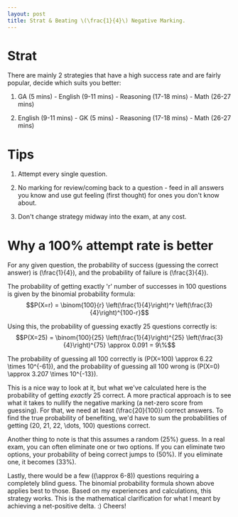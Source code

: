 ```yaml
---
layout: post
title: Strat & Beating \(\frac{1}{4}\) Negative Marking.
---
```


# Strat
There are mainly 2 strategies that have a high success rate and are fairly popular, decide which suits you better:
    
1. GA (5 mins) - English (9-11 mins) - Reasoning (17-18 mins) - Math (26-27 mins)
    
2. English (9-11 mins) - GK (5 mins) - Reasoning (17-18 mins) - Math (26-27 mins)

# Tips 
1. Attempt every single question.

2. No marking for review/coming back to a question - feed in all answers you know and use gut feeling (first thought) for ones you don't know about.

3. Don't change strategy midway into the exam, at any cost.

# Why a 100% attempt rate is better

For any given question, the probability of success (guessing the correct answer) is \(\frac{1}{4}\), and the probability of failure is \(\frac{3}{4}\).

The probability of getting exactly 'r' number of successes in 100 questions is given by the binomial probability formula:
$$P(X=r) = \binom{100}{r} \left(\frac{1}{4}\right)^r \left(\frac{3}{4}\right)^{100-r}$$

Using this, the probability of guessing exactly 25 questions correctly is:
$$P(X=25) = \binom{100}{25} \left(\frac{1}{4}\right)^{25} \left(\frac{3}{4}\right)^{75} \approx 0.091 = 9\%$$

The probability of guessing all 100 correctly is \(P(X=100) \approx 6.22 \times 10^{-61}\), and the probability of guessing all 100 wrong is \(P(X=0) \approx 3.207 \times 10^{-13}\).

This is a nice way to look at it, but what we've calculated here is the probability of getting *exactly* 25 correct. A more practical approach is to see what it takes to nullify the negative marking (a net-zero score from guessing). For that, we need at least \(\frac{20}{100}\) correct answers. To find the true probability of benefiting, we'd have to sum the probabilities of getting \(20, 21, 22, \dots, 100\) questions correct.

Another thing to note is that this assumes a random \(25\%\) guess. In a real exam, you can often eliminate one or two options. If you can eliminate two options, your probability of being correct jumps to \(50\%\). If you eliminate one, it becomes \(33\%\).

Lastly, there would be a few (\(\approx 6-8\)) questions requiring a completely blind guess. The binomial probability formula shown above applies best to those. Based on my experiences and calculations, this strategy works. This is the mathematical clarification for what I meant by achieving a net-positive delta. :) Cheers!
